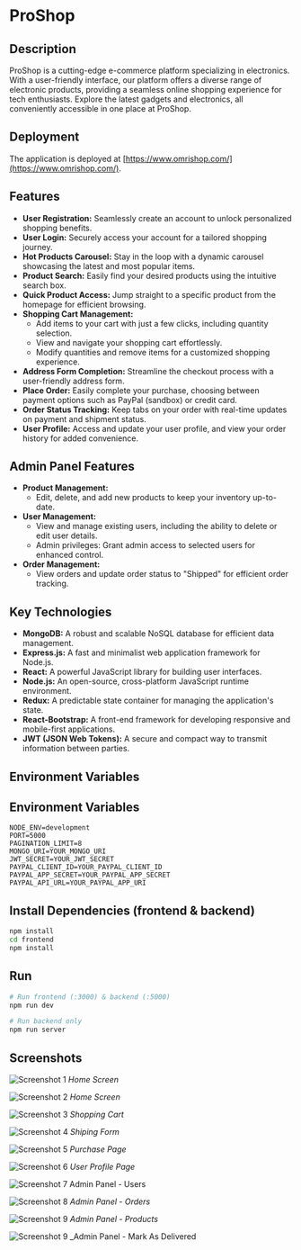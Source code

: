 # ProShop

## Description

ProShop is a cutting-edge e-commerce platform specializing in electronics. With a user-friendly interface, our platform offers a diverse range of electronic products, providing a seamless online shopping experience for tech enthusiasts. Explore the latest gadgets and electronics, all conveniently accessible in one place at ProShop.

## Deployment

The application is deployed at [https://www.omrishop.com/](https://www.omrishop.com/).

## Features

- **User Registration:** Seamlessly create an account to unlock personalized shopping benefits.
- **User Login:** Securely access your account for a tailored shopping journey.
- **Hot Products Carousel:** Stay in the loop with a dynamic carousel showcasing the latest and most popular items.
- **Product Search:** Easily find your desired products using the intuitive search box.
- **Quick Product Access:** Jump straight to a specific product from the homepage for efficient browsing.
- **Shopping Cart Management:**
  - Add items to your cart with just a few clicks, including quantity selection.
  - View and navigate your shopping cart effortlessly.
  - Modify quantities and remove items for a customized shopping experience.
- **Address Form Completion:** Streamline the checkout process with a user-friendly address form.
- **Place Order:** Easily complete your purchase, choosing between payment options such as PayPal (sandbox) or credit card.
- **Order Status Tracking:** Keep tabs on your order with real-time updates on payment and shipment status.
- **User Profile:** Access and update your user profile, and view your order history for added convenience.

## Admin Panel Features

- **Product Management:**
  - Edit, delete, and add new products to keep your inventory up-to-date.
- **User Management:**
  - View and manage existing users, including the ability to delete or edit user details.
  - Admin privileges: Grant admin access to selected users for enhanced control.
- **Order Management:**
  - View orders and update order status to "Shipped" for efficient order tracking.

## Key Technologies

- **MongoDB:** A robust and scalable NoSQL database for efficient data management.
- **Express.js:** A fast and minimalist web application framework for Node.js.
- **React:** A powerful JavaScript library for building user interfaces.
- **Node.js:** An open-source, cross-platform JavaScript runtime environment.
- **Redux:** A predictable state container for managing the application's state.
- **React-Bootstrap:** A front-end framework for developing responsive and mobile-first applications.
- **JWT (JSON Web Tokens):** A secure and compact way to transmit information between parties.

## Environment Variables


## Environment Variables
````bach
NODE_ENV=development
PORT=5000
PAGINATION_LIMIT=8
MONGO_URI=YOUR_MONGO_URI
JWT_SECRET=YOUR_JWT_SECRET
PAYPAL_CLIENT_ID=YOUR_PAYPAL_CLIENT_ID
PAYPAL_APP_SECRET=YOUR_PAYPAL_APP_SECRET
PAYPAL_API_URL=YOUR_PAYPAL_APP_URI
````

## Install Dependencies (frontend & backend)

```bash
npm install
cd frontend
npm install
```

## Run

```bash
# Run frontend (:3000) & backend (:5000)
npm run dev

# Run backend only
npm run server
```

## Screenshots

![Screenshot 1](screenshots/screenshot1.png)
_Home Screen_

![Screenshot 2](screenshots/screenshot2.png)
_Home Screen_

![Screenshot 3](screenshots/screenshot3.png)
_Shopping Cart_

![Screenshot 4](screenshots/shippingForm.png)
_Shiping Form_

![Screenshot 5](screenshots/paymentPage.png)
_Purchase Page_

![Screenshot 6](screenshots/screenshot4.png)
_User Profile Page_

![Screenshot 7](screenshots/adminUsers.png)
Admin Panel - Users

![Screenshot 8](screenshots/adminOrders.png)
_Admin Panel - Orders_

![Screenshot 9](screenshots/adminProducts.png)
_Admin Panel - Products_

![Screenshot 9](screenshots/adminMarkAsDelivered.png)
\_Admin Panel - Mark As Delivered

